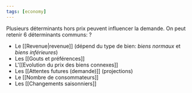 ```yaml
---
tags: [economy] 
---
```


Plusieurs déterminants hors prix peuvent influencer la demande. On peut retenir 6 déterminants communs:
?
- Le [[Revenue|revenue]] (dépend du type de bien: *biens normaux* et *biens inférieures*)
- Les [[Gouts et préférences]]
- L'[[Evolution du prix des biens connexes]]
- Les [[Attentes futures (demande)]] (projections)
- Le [[Nombre de consommateurs]]
- Les [[Changements saisonniers]]
<!--SR:!2023-03-13,5,230-->